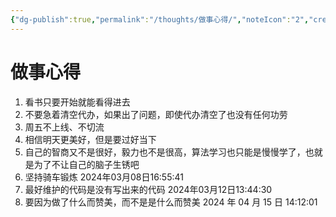 ```yaml
---
{"dg-publish":true,"permalink":"/thoughts/做事心得/","noteIcon":"2","created":"2024-03-08T16:51:12+08:00","updated":"2024-04-15T14:14:48+08:00"}
---
```



# 做事心得

1. 看书只要开始就能看得进去
2. 不要急着清空代办，如果出了问题，即使代办清空了也没有任何功劳
3. 周五不上线、不切流
4. 相信明天更美好，但是要过好当下
5. 自己的智商又不是很好，毅力也不是很高，算法学习也只能是慢慢学了，也就是为了不让自己的脑子生锈吧
6. 坚持骑车锻炼 2024年03月08日16:55:41
7. 最好维护的代码是没有写出来的代码 2024年03月12日13:44:30
8. 要因为做了什么而赞美，而不是是什么而赞美 2024 年 04 月 15 日 14:12:01
